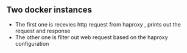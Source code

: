 ## Two docker instances

* The first one is recevies http request from haproxy ,  prints out the request and response
* The other one is filter out web request based on the haproxy configuration

